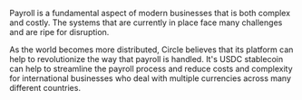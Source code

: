 Payroll is a fundamental aspect of modern businesses that is both complex and costly. The systems that are currently in place face many challenges and are ripe for disruption.

As the world becomes more distributed, Circle believes that its platform can help to revolutionize the way that payroll is handled. It's USDC stablecoin can help to streamline the payroll process and reduce costs and complexity for international businesses who deal with multiple currencies across many different countries.
